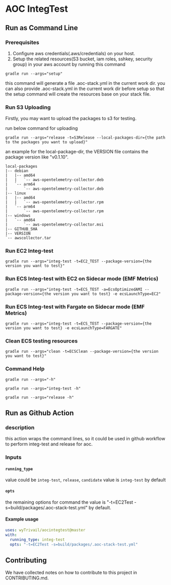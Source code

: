 # AOC IntegTest
## Run as Command Line

### Prerequisites

1. Configure aws credentials(.aws/credentials) on your host.
2. Setup the related resources(S3 bucket, iam roles, sshkey, security group) in your aws account by running this command 

``
gradle run --args="setup" 
``

this command will generate a file .aoc-stack.yml in the current work dir. 
you can also provide .aoc-stack.yml in the current work dir before setup so that the setup command will create the resources base on your stack file.

### Run S3 Uploading

Firstly, you may want to upload the packages to s3 for testing.

run below command for uploading

````
gradle run --args="release -t=S3Release --local-packages-dir={the path to the packages you want to upload}"
````

an example for the local-package-dir, the VERSION file contains the package version like "v0.1.10".

````
local-packages
|-- debian
|   |-- amd64
|   |   `-- aws-opentelemetry-collector.deb
|   `-- arm64
|       `-- aws-opentelemetry-collector.deb
|-- linux
|   |-- amd64
|   |   `-- aws-opentelemetry-collector.rpm
|   `-- arm64
|       `-- aws-opentelemetry-collector.rpm
|-- windows
|   `-- amd64
|       `-- aws-opentelemetry-collector.msi
|-- GITHUB_SHA
|-- VERSION
`-- awscollector.tar
````

### Run EC2 Integ-test

````
gradle run --args="integ-test -t=EC2_TEST --package-version={the version you want to test}"
````

### Run ECS Integ-test with EC2 on Sidecar mode (EMF Metrics)
```
gradle run --args="integ-test -t=ECS_TEST -a=EcsOptimizedAMI --package-version={the version you want to test} -e ecsLaunchType=EC2"
```

### Run ECS Integ-test with Fargate on Sidecar mode (EMF Metrics)
```
gradle run --args="integ-test -t=ECS_TEST --package-version={the version you want to test} -e ecsLaunchType=FARGATE"
```

### Clean ECS testing resources
```
gradle run --args="clean -t=ECSClean --package-version={the version you want to test}"
```


### Command Help

`
gradle run --args="-h"
`

`
gradle run --args="integ-test -h"
`

`
gradle run --args="release -h"
`

## Run as Github Action

### description

this action wraps the command lines, so it could be used in github workflow to perform integ-test and release for aoc.

### Inputs

#### `running_type`

value could be `integ-test`, `release`, `candidate` 
value is `integ-test` by default

#### `opts`

the remaining options for command
the value is "-t=EC2Test -s=build/packages/.aoc-stack-test.yml" by default.

#### Example usage

```yaml
uses: wyTrivail/aocintegtest@master
with:
  running_type: integ-test
  opts: "-t=EC2Test -s=build/packages/.aoc-stack-test.yml"
```

## Contributing

We have collected notes on how to contribute to this project in CONTRIBUTING.md.